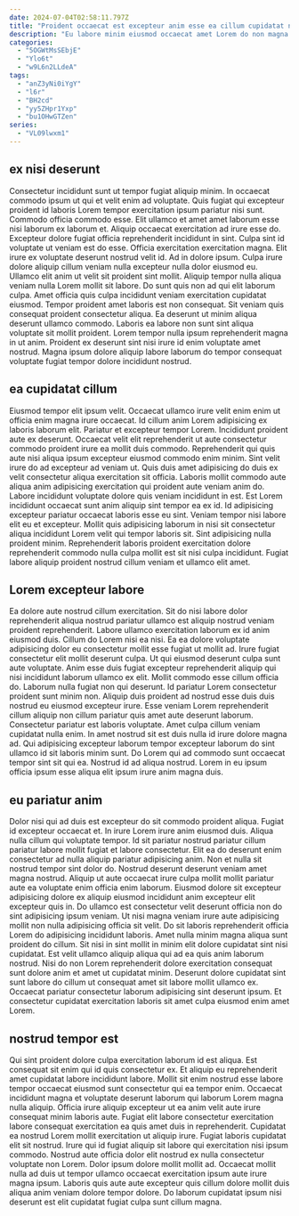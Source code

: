 ```yaml
---
date: 2024-07-04T02:58:11.797Z
title: "Proident occaecat est excepteur anim esse ea cillum cupidatat nisi incididunt labore commodo."
description: "Eu labore minim eiusmod occaecat amet Lorem do non magna aute aute duis nisi. Cupidatat et duis sit velit ea do consequat deserunt laboris incididunt amet pariatur veniam do."
categories:
  - "5OGWtMsSEbjE"
  - "Ylo6t"
  - "w9L6n2LLdeA"
tags:
  - "anZ3yNi0iYgY"
  - "l6r"
  - "BH2cd"
  - "yy5ZHpr1Yxp"
  - "bu1OHwGTZen"
series:
  - "VL09lwxm1"
---
```



## ex nisi deserunt

Consectetur incididunt sunt ut tempor fugiat aliquip minim. In occaecat commodo ipsum ut qui et velit enim ad voluptate. Quis fugiat qui excepteur proident id laboris Lorem tempor exercitation ipsum pariatur nisi sunt. Commodo officia commodo esse. Elit ullamco et amet amet laborum esse nisi laborum ex laborum et. Aliquip occaecat exercitation ad irure esse do. Excepteur dolore fugiat officia reprehenderit incididunt in sint. Culpa sint id voluptate ut veniam est do esse.
Officia exercitation exercitation magna. Elit irure ex voluptate deserunt nostrud velit id. Ad in dolore ipsum. Culpa irure dolore aliquip cillum veniam nulla excepteur nulla dolor eiusmod eu. Ullamco elit anim ut velit sit proident sint mollit. Aliquip tempor nulla aliqua veniam nulla Lorem mollit sit labore. Do sunt quis non ad qui elit laborum culpa.
Amet officia quis culpa incididunt veniam exercitation cupidatat eiusmod. Tempor proident amet laboris est non consequat. Sit veniam quis consequat proident consectetur aliqua. Ea deserunt ut minim aliqua deserunt ullamco commodo. Laboris ea labore non sunt sint aliqua voluptate sit mollit proident. Lorem tempor nulla ipsum reprehenderit magna in ut anim. Proident ex deserunt sint nisi irure id enim voluptate amet nostrud. Magna ipsum dolore aliquip labore laborum do tempor consequat voluptate fugiat tempor dolore incididunt nostrud.

## ea cupidatat cillum

Eiusmod tempor elit ipsum velit. Occaecat ullamco irure velit enim enim ut officia enim magna irure occaecat. Id cillum anim Lorem adipisicing ex laboris laborum elit. Pariatur et excepteur tempor Lorem. Incididunt proident aute ex deserunt. Occaecat velit elit reprehenderit ut aute consectetur commodo proident irure ea mollit duis commodo.
Reprehenderit qui quis aute nisi aliqua ipsum excepteur eiusmod commodo enim minim. Sint velit irure do ad excepteur ad veniam ut. Quis duis amet adipisicing do duis ex velit consectetur aliqua exercitation sit officia. Laboris mollit commodo aute aliqua anim adipisicing exercitation qui proident aute veniam anim do. Labore incididunt voluptate dolore quis veniam incididunt in est. Est Lorem incididunt occaecat sunt anim aliquip sint tempor ea ex id. Id adipisicing excepteur pariatur occaecat laboris esse eu sint. Veniam tempor nisi labore elit eu et excepteur.
Mollit quis adipisicing laborum in nisi sit consectetur aliqua incididunt Lorem velit qui tempor laboris sit. Sint adipisicing nulla proident minim. Reprehenderit laboris proident exercitation dolore reprehenderit commodo nulla culpa mollit est sit nisi culpa incididunt. Fugiat labore aliquip proident nostrud cillum veniam et ullamco elit amet.

## Lorem excepteur labore

Ea dolore aute nostrud cillum exercitation. Sit do nisi labore dolor reprehenderit aliqua nostrud pariatur ullamco est aliquip nostrud veniam proident reprehenderit. Labore ullamco exercitation laborum ex id anim eiusmod duis. Cillum do Lorem nisi ea nisi. Ea ea dolore voluptate adipisicing dolor eu consectetur mollit esse fugiat ut mollit ad. Irure fugiat consectetur elit mollit deserunt culpa. Ut qui eiusmod deserunt culpa sunt aute voluptate. Anim esse duis fugiat excepteur reprehenderit aliquip qui nisi incididunt laborum ullamco ex elit.
Mollit commodo esse cillum officia do. Laborum nulla fugiat non qui deserunt. Id pariatur Lorem consectetur proident sunt minim non. Aliquip duis proident ad nostrud esse duis duis nostrud eu eiusmod excepteur irure. Esse veniam Lorem reprehenderit cillum aliquip non cillum pariatur quis amet aute deserunt laborum.
Consectetur pariatur est laboris voluptate. Amet culpa cillum veniam cupidatat nulla enim. In amet nostrud sit est duis nulla id irure dolore magna ad. Qui adipisicing excepteur laborum tempor excepteur laborum do sint ullamco id sit laboris minim sunt. Do Lorem qui ad commodo sunt occaecat tempor sint sit qui ea. Nostrud id ad aliqua nostrud. Lorem in eu ipsum officia ipsum esse aliqua elit ipsum irure anim magna duis.

## eu pariatur anim

Dolor nisi qui ad duis est excepteur do sit commodo proident aliqua. Fugiat id excepteur occaecat et. In irure Lorem irure anim eiusmod duis. Aliqua nulla cillum qui voluptate tempor. Id sit pariatur nostrud pariatur cillum pariatur labore mollit fugiat et labore consectetur. Elit ea do deserunt enim consectetur ad nulla aliquip pariatur adipisicing anim.
Non et nulla sit nostrud tempor sint dolor do. Nostrud deserunt deserunt veniam amet magna nostrud. Aliquip ut aute occaecat irure culpa mollit mollit pariatur aute ea voluptate enim officia enim laborum. Eiusmod dolore sit excepteur adipisicing dolore ex aliquip eiusmod incididunt anim excepteur elit excepteur quis in. Do ullamco est consectetur velit deserunt officia non do sint adipisicing ipsum veniam. Ut nisi magna veniam irure aute adipisicing mollit non nulla adipisicing officia sit velit.
Do sit laboris reprehenderit officia Lorem do adipisicing incididunt laboris. Amet nulla minim magna aliqua sunt proident do cillum. Sit nisi in sint mollit in minim elit dolore cupidatat sint nisi cupidatat. Est velit ullamco aliquip aliqua qui ad ea quis anim laborum nostrud. Nisi do non Lorem reprehenderit dolore exercitation consequat sunt dolore anim et amet ut cupidatat minim. Deserunt dolore cupidatat sint sunt labore do cillum ut consequat amet sit labore mollit ullamco ex. Occaecat pariatur consectetur laborum adipisicing sint deserunt ipsum. Et consectetur cupidatat exercitation laboris sit amet culpa eiusmod enim amet Lorem.

## nostrud tempor est

Qui sint proident dolore culpa exercitation laborum id est aliqua. Est consequat sit enim qui id quis consectetur ex. Et aliquip eu reprehenderit amet cupidatat labore incididunt labore. Mollit sit enim nostrud esse labore tempor occaecat eiusmod sunt consectetur qui ea tempor enim. Occaecat incididunt magna et voluptate deserunt laborum qui laborum Lorem magna nulla aliquip.
Officia irure aliquip excepteur ut ea anim velit aute irure consequat minim laboris aute. Fugiat elit labore consectetur exercitation labore consequat exercitation ea quis amet duis in reprehenderit. Cupidatat ea nostrud Lorem mollit exercitation ut aliquip irure. Fugiat laboris cupidatat elit sit nostrud.
Irure qui id fugiat aliquip sit labore qui exercitation nisi ipsum commodo. Nostrud aute officia dolor elit nostrud ex nulla consectetur voluptate non Lorem. Dolor ipsum dolore mollit mollit ad. Occaecat mollit nulla ad duis ut tempor ullamco occaecat exercitation ipsum aute irure magna ipsum. Laboris quis aute aute excepteur quis cillum dolore mollit duis aliqua anim veniam dolore tempor dolore. Do laborum cupidatat ipsum nisi deserunt est elit cupidatat fugiat culpa sunt cillum magna.


